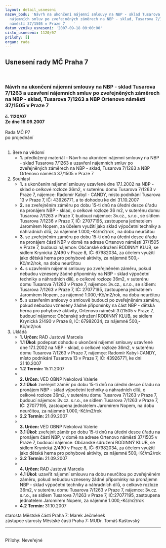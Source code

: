 ```yaml
---
layout: detail_usneseni
nazev_bodu: 'Návrh na ukončení nájemní smlouvy na NBP - sklad Tusarova 7/1263 a uzavření
  nájemních smluv po zveřejněných záměrech na NBP - sklad, Tusarova 7/1263 a NBP Ortenovo
  náměstí 37/1505 v Praze 7    '
datum_vzniku_usneseni: '2007-09-18 00:00:00'
cislo_usneseni: 1120/07
prilohy: []
organ: rada
---
```

<div id="ucUsn_pList" class="usn">
	<span><h2>Usnesení rady MČ Praha 7 </h2>
<br></span><div class="standBody">
<span><h3>Návrh na ukončení nájemní smlouvy na NBP - sklad Tusarova 7/1263 a uzavření nájemních smluv po zveřejněných záměrech na NBP - sklad, Tusarova 7/1263 a NBP Ortenovo náměstí 37/1505 v Praze 7    </h3></span><div class="center">
		<strong>č. 1120/07</strong><br>
	</div>
<div class="center">
		<strong>Ze dne 18.09.2007</strong><br><br>
	</div>Rada MČ P7<br> po projednání<br><br><ol>
<li>Bere na vědomí<ul><li>
<strong>1.</strong> předložený materiál - Návrh na ukončení nájemní smlouvy na NBP - sklad Tusarova 7/1263 a uzavření nájemních smluv po zveřejněných záměrech na NBP - sklad, Tusarova 7/1263 a NBP Ortenovo náměstí 37/1505 v Praze 7    </li></ul>
</li>
<li>Souhlasí<ul>
<li>
<strong>1.</strong> s ukončením nájemní smlouvy uzavřené dne 17.1.2002 na NBP - sklad  o celkové rozloze 36m2,  v suterénu domu Tusarova 7/1263 v Praze 7, nájemce: Radomír Kabyl - CANDY, místo podnikání Tusarova 13 v Praze 7, IČ: 43926771, a to dohodou ke dni 31.10.2007 </li>
<li>
<strong>2.</strong> se zveřejněním záměru po dobu 15-ti dnů na úřední desce úřadu na pronájem NBP - sklad, o celkové rozloze 36 m2, v suterénu domu Tusarova 7/1263 v Praze 7, budoucí nájemce: 3v.cz., s.r.o., se sídlem Tusarova 7/1236 v Praze 7, IČ: 27077195,  zastoupena jednatelem Jaromírem Nopem, za účelem využití jako sklad výpočetní techniky a náhradních dílů, za nájemné 1.000,-Kč/m2/rok , na dobu neurčitou </li>
<li>
<strong>3.</strong> se zveřejněním záměru po dobu 15-ti dnů na úřední desce úřadu  na pronájem části NBP v domě na adrese Ortenovo náměstí 37/1505 v Praze 7, budoucí nájemce: Občanské sdružení RODINNÝ KLUB, se sídlem Krynická 2/490 v Praze 8, IČ: 67982034, za účelem využití jako dětská herna pro pohybové aktivity, za nájemné 500,-Kč/m2/rok, na dobu neurčitou   </li>
<li>
<strong>4.</strong> s uzavřením nájemní smlouvy po zveřejněném záměru, pokud nebudou vzneseny žádné připomínky na NBP - sklad výpočetní techniky a náhradních dílů, o celkové rozloze  36m2, v suterénu domu Tusarova 7/1263 v Praze 7,  nájemce: 3v.cz., s.r.o., se sídlem: Tusarova 7/1263 v Praze 7, IČ: 27077195, zastoupena jednatelem Jaromírem Nopem, za nájemné 1.000,-Kč/m2/rok, na dobu neurčitou</li>
<li>
<strong>5.</strong> s uzavřením smlouvy o smlouvě budoucí po zveřejněném záměru, pokud nebudou vzneseny žádné připomínky na část NBP - dětská herna pro pohybové aktivity,   Ortenovo náměstí 37/1505 v Praze 7,  budoucí nájemce: Občanské sdružení RODINNÝ KLUB, se sídlem Krynická 2/490 v Praze 8, IČ: 67982034, za nájemné 500,-Kč/m2/rok         </li>
</ul>
</li>
<li>Ukládá<ul>
<li>
<strong>1. Určen: </strong>RAD Justová Marcela</li>
<li>
<strong>1.1 Úkol: </strong>podepsat dohodu o ukončení nájemní smlouvy uzavřené dne 17.1.2002 na NBP - sklad, o  celkové rozloze 36m2, v suterénu domu  Tusarova 7/1263 v Praze 7, nájemce: Radomír Kabyl-CANDY, místo podnikání Tusarova 13 v Praze 7, IČ: 43926771, ke dni 31.10.2007</li>
<li>
<strong>1.2 Termín: </strong>15.11.2007</li>
<li>
<strong><br>2. Určen: </strong>VED OBNP Nekolová Valerie</li>
<li>
<strong>2.1 Úkol: </strong>zveřejnit záměr po dobu 15-ti dnů na úřední desce úřadu na pronájem NBP - sklad výpočetní techniky a náhradních dílů, o celkové rozloze 36m2, v suterénu domu Tusarova 7/1263 v Praze 7, budoucí nájemce: 3v.cz. s.r.o., se sídlem Tusarova 7/1263 v Praze 7, IČ: 27077195, zastoupena jednatelem Jaromírem Nopem, na dobu neurčitou, za nájemné 1.000,-Kč/m2/rok </li>
<li>
<strong>2.2 Termín: </strong>21.09.2007</li>
<li>
<strong><br>3. Určen: </strong>VED OBNP Nekolová Valerie</li>
<li>
<strong>3.1 Úkol: </strong>zveřejnit záměr po dobu 15-ti dnů na úřední desce úřadu na pronájem části NBP, v domě na adrese Ortenovo náměstí 37/1505 v Praze 7, budoucí nájemce: Občanské sdružení RODINNÝ KLUB, se sídlem Krynická 2/490 v Praze 8,  IČ: 67982034, za účelem využití jako dětská herna pro pohybové aktivity, za nájemné 500,-Kč/m2/rok</li>
<li>
<strong>3.2 Termín: </strong>21.09.2007</li>
<li>
<strong><br>4. Určen: </strong>RAD Justová Marcela</li>
<li>
<strong>4.1 Úkol: </strong>uzavřít nájemní smlouvu na dobu neurčitou po zveřejněném záměru, pokud nebudou vzneseny žádné připomínky na pronájemn NBP - sklad výpočetní techniky a náhradních dílů, o celkové rozloze 36m2, v suterénu domu Tusarova 7/1263 v Praze 7, nájemce: 3v.cz. s.r.o., se sídlem Tusarova 7/1263 v Praze 7, IČ:27077195, zastoupena jednatelem Jaromírem Nopem, za nájemné 1.000,-Kč/m2/rok</li>
<li>
<strong>4.2 Termín: </strong>31.10.2007</li>
</ul>
</li>
</ol>starosta Městské části Praha 7: Marek Ječmének<br>zástupce starosty Městské části Praha 7: MUDr. Tomáš Kaštovský <hr>
<br>Přílohy: Neveřejné</div>
</div>